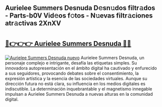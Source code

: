 ## Aurielee Summers Desnuda D𝚎sn𝚞dos filtr𝚊dos - Parts-b0V Vid𝚎os f𝚘tos - N𝚞evas filtr𝚊ciones atr𝚊ctivas 2XnXV

# <h2><a href="http://mb3u3u.tromn.icu/?c=Aurielee+Summers+Desnuda">🔗👉👉👉 Aurielee Summers Desnuda 🔗🔗</a></h2>

[![Aurielee Summers Desnuda nuevo](https://i.imgur.com/pEAQMta.gif)](http://mb3u3u.tromn.icu/?c=Aurielee+Summers+Desnuda)
Aurielee Summers Desnuda, un personaje complejo e intrigante, desafía las etiquetas simples. Su innovadora autopresentación en el ámbito digital ha cautivado y enfurecido a sus seguidores, provocando debates sobre el consentimiento, la expresión artística y la esencia de las sociedades virtuales. Aunque su dirección futura no está clara, su influencia en los medios digitales es indiscutible. La determinación inquebrantable y el magnetismo innegable impulsan a Aurielee Summers Desnuda a nuevas alturas en la comunidad digital.
